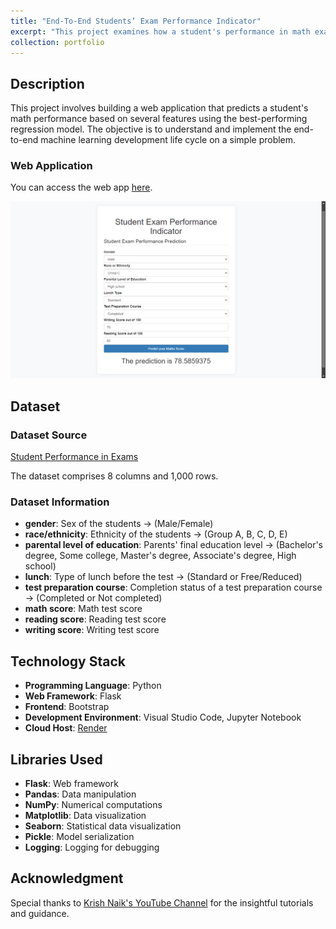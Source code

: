 ```yaml
---
title: "End-To-End Students’ Exam Performance Indicator"
excerpt: "This project examines how a student's performance in math exams (test scores) is influenced by various factors such as gender, ethnicity, parental education level, lunch type, and participation in a test preparation course.<br/><img src=''>"
collection: portfolio
---
```


## Description
This project involves building a web application that predicts a student's math performance based on several features using the best-performing regression model. The objective is to understand and implement the end-to-end machine learning development life cycle on a simple problem.

### Web Application
You can access the web app [here](https://student-exam-performance-indicator.onrender.com/predictdata).

![Student Performance Indicator](https://github.com/23MD/Student_Exam_Performance_Indicator/blob/0cfe2a5950a115742a3b7fdf2965b25fb75841c2/artifacts/Student%20Performance%20Indicator.png)

## Dataset
### Dataset Source
[Student Performance in Exams](https://www.kaggle.com/datasets/spscientist/students-performance-in-exams?datasetId=74977)

The dataset comprises 8 columns and 1,000 rows.

### Dataset Information
- **gender**: Sex of the students -> (Male/Female)
- **race/ethnicity**: Ethnicity of the students -> (Group A, B, C, D, E)
- **parental level of education**: Parents' final education level -> (Bachelor's degree, Some college, Master's degree, Associate's degree, High school)
- **lunch**: Type of lunch before the test -> (Standard or Free/Reduced)
- **test preparation course**: Completion status of a test preparation course -> (Completed or Not completed)
- **math score**: Math test score
- **reading score**: Reading test score
- **writing score**: Writing test score

## Technology Stack
- **Programming Language**: Python
- **Web Framework**: Flask
- **Frontend**: Bootstrap
- **Development Environment**: Visual Studio Code, Jupyter Notebook
- **Cloud Host**: [Render](https://render.com/)

## Libraries Used
- **Flask**: Web framework
- **Pandas**: Data manipulation
- **NumPy**: Numerical computations
- **Matplotlib**: Data visualization
- **Seaborn**: Statistical data visualization
- **Pickle**: Model serialization
- **Logging**: Logging for debugging

## Acknowledgment
Special thanks to [Krish Naik's YouTube Channel](https://www.youtube.com/@krishnaik06) for the insightful tutorials and guidance.
